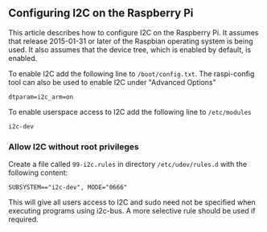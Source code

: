 ## Configuring I2C on the Raspberry Pi

This article describes how to configure I2C on the Raspberry Pi. It assumes
that release 2015-01-31 or later of the Raspbian operating system is being
used. It also assumes that the device tree, which is enabled by default, is
enabled.

To enable I2C add the following line to `/boot/config.txt`. The raspi-config
tool can also be used to enable I2C under "Advanced Options"

```
dtparam=i2c_arm=on
```

To enable userspace access to I2C add the following line to `/etc/modules`

```
i2c-dev
```

### Allow I2C without root privileges

Create a file called `99-i2c.rules` in directory `/etc/udev/rules.d` with the
following content:

```
SUBSYSTEM=="i2c-dev", MODE="0666"
```

This will give all users access to I2C and sudo need not be specified when
executing programs using i2c-bus. A more selective rule should be used if
required.

